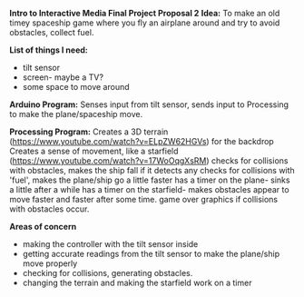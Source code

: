 **Intro to Interactive Media Final Project Proposal 2**
**Idea:**
To make an old timey spaceship game where you fly an airplane around and try to avoid obstacles, collect fuel. 


**List of things I need:**
- tilt sensor
- screen- maybe a TV?
- some space to move around

**Arduino Program:**
Senses input from tilt sensor, sends input to Processing to make the plane/spaceship move.


**Processing Program:**
Creates a 3D terrain (https://www.youtube.com/watch?v=ELpZW62HGVs) for the backdrop
Creates a sense of movement, like a starfield (https://www.youtube.com/watch?v=17WoOqgXsRM)
checks for collisions with obstacles, makes the ship fall if it detects any
checks for collisions with 'fuel', makes the plane/ship go a little faster
has a timer on the plane- sinks a little after a while
has a timer on the starfield- makes obstacles appear to move faster and faster after some time. 
game over graphics if collisions with obstacles occur. 


**Areas of concern**
- making the controller with the tilt sensor inside
- getting accurate readings from the tilt sensor to make the plane/ship move properly
- checking for collisions, generating obstacles. 
- changing the terrain and making the starfield work on a timer

